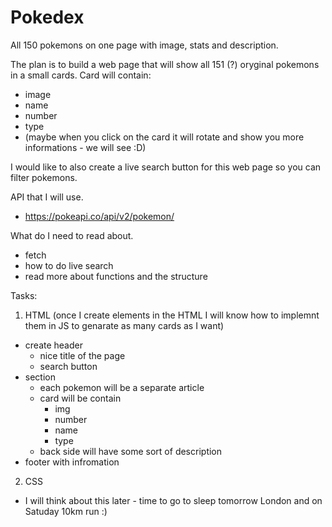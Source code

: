 # Pokedex

All 150 pokemons on one page with image, stats and description.

The plan is to build a web page that will show all 151 (?) oryginal pokemons in a small cards.
Card will contain:

- image
- name
- number
- type
- (maybe when you click on the card it will rotate and show you more informations - we will see :D)

I would like to also create a live search button for this web page so you can filter pokemons.

API that I will use.

- https://pokeapi.co/api/v2/pokemon/

What do I need to read about.

- fetch
- how to do live search
- read more about functions and the structure

Tasks:

1. HTML (once I create elements in the HTML I will know how to implemnt them in JS to genarate as many cards as I want)

- create header
  - nice title of the page
  - search button
- section
  - each pokemon will be a separate article
  - card will be contain
    - img
    - number
    - name
    - type
  - back side will have some sort of description
- footer with infromation

2. CSS

- I will think about this later - time to go to sleep tomorrow London and on Satuday 10km run :)
